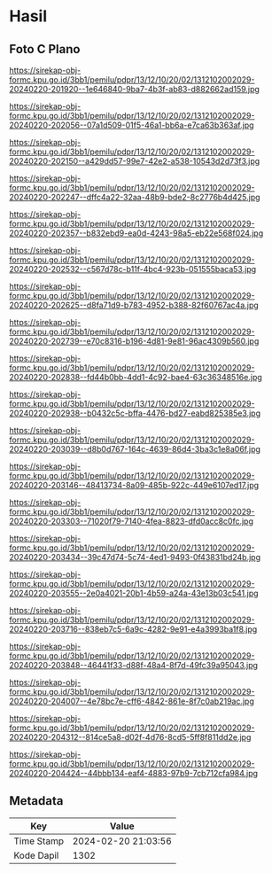 # Hasil

## Foto C Plano

https://sirekap-obj-formc.kpu.go.id/3bb1/pemilu/pdpr/13/12/10/20/02/1312102002029-20240220-201920--1e646840-9ba7-4b3f-ab83-d882662ad159.jpg

https://sirekap-obj-formc.kpu.go.id/3bb1/pemilu/pdpr/13/12/10/20/02/1312102002029-20240220-202056--07a1d509-01f5-46a1-bb6a-e7ca63b363af.jpg

https://sirekap-obj-formc.kpu.go.id/3bb1/pemilu/pdpr/13/12/10/20/02/1312102002029-20240220-202150--a429dd57-99e7-42e2-a538-10543d2d73f3.jpg

https://sirekap-obj-formc.kpu.go.id/3bb1/pemilu/pdpr/13/12/10/20/02/1312102002029-20240220-202247--dffc4a22-32aa-48b9-bde2-8c2776b4d425.jpg

https://sirekap-obj-formc.kpu.go.id/3bb1/pemilu/pdpr/13/12/10/20/02/1312102002029-20240220-202357--b832ebd9-ea0d-4243-98a5-eb22e568f024.jpg

https://sirekap-obj-formc.kpu.go.id/3bb1/pemilu/pdpr/13/12/10/20/02/1312102002029-20240220-202532--c567d78c-b11f-4bc4-923b-051555baca53.jpg

https://sirekap-obj-formc.kpu.go.id/3bb1/pemilu/pdpr/13/12/10/20/02/1312102002029-20240220-202625--d8fa71d9-b783-4952-b388-82f60767ac4a.jpg

https://sirekap-obj-formc.kpu.go.id/3bb1/pemilu/pdpr/13/12/10/20/02/1312102002029-20240220-202739--e70c8316-b196-4d81-9e81-96ac4309b560.jpg

https://sirekap-obj-formc.kpu.go.id/3bb1/pemilu/pdpr/13/12/10/20/02/1312102002029-20240220-202838--fd44b0bb-4dd1-4c92-bae4-63c36348516e.jpg

https://sirekap-obj-formc.kpu.go.id/3bb1/pemilu/pdpr/13/12/10/20/02/1312102002029-20240220-202938--b0432c5c-bffa-4476-bd27-eabd825385e3.jpg

https://sirekap-obj-formc.kpu.go.id/3bb1/pemilu/pdpr/13/12/10/20/02/1312102002029-20240220-203039--d8b0d767-164c-4639-86d4-3ba3c1e8a06f.jpg

https://sirekap-obj-formc.kpu.go.id/3bb1/pemilu/pdpr/13/12/10/20/02/1312102002029-20240220-203146--48413734-8a09-485b-922c-449e6107ed17.jpg

https://sirekap-obj-formc.kpu.go.id/3bb1/pemilu/pdpr/13/12/10/20/02/1312102002029-20240220-203303--71020f79-7140-4fea-8823-dfd0acc8c0fc.jpg

https://sirekap-obj-formc.kpu.go.id/3bb1/pemilu/pdpr/13/12/10/20/02/1312102002029-20240220-203434--39c47d74-5c74-4ed1-9493-0f43831bd24b.jpg

https://sirekap-obj-formc.kpu.go.id/3bb1/pemilu/pdpr/13/12/10/20/02/1312102002029-20240220-203555--2e0a4021-20b1-4b59-a24a-43e13b03c541.jpg

https://sirekap-obj-formc.kpu.go.id/3bb1/pemilu/pdpr/13/12/10/20/02/1312102002029-20240220-203716--838eb7c5-6a9c-4282-9e91-e4a3993ba1f8.jpg

https://sirekap-obj-formc.kpu.go.id/3bb1/pemilu/pdpr/13/12/10/20/02/1312102002029-20240220-203848--46441f33-d88f-48a4-8f7d-49fc39a95043.jpg

https://sirekap-obj-formc.kpu.go.id/3bb1/pemilu/pdpr/13/12/10/20/02/1312102002029-20240220-204007--4e78bc7e-cff6-4842-861e-8f7c0ab219ac.jpg

https://sirekap-obj-formc.kpu.go.id/3bb1/pemilu/pdpr/13/12/10/20/02/1312102002029-20240220-204312--814ce5a8-d02f-4d76-8cd5-5ff8f811dd2e.jpg

https://sirekap-obj-formc.kpu.go.id/3bb1/pemilu/pdpr/13/12/10/20/02/1312102002029-20240220-204424--44bbb134-eaf4-4883-97b9-7cb712cfa984.jpg


## Metadata

| Key        | Value               |
| ---------- | ------------------- |
| Time Stamp | 2024-02-20 21:03:56 |
| Kode Dapil | 1302                |



